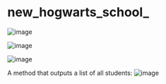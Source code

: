 # new_hogwarts_school_

![image](https://user-images.githubusercontent.com/105461731/207812666-40f915c9-e579-45f7-8e09-a66d68ca5982.png)

![image](https://user-images.githubusercontent.com/105461731/207812704-dcdc7d12-18b3-4eca-859f-4f4d8e4b75cc.png)

![image](https://user-images.githubusercontent.com/105461731/207812740-d15136f3-4281-4582-9ee7-d24bd0897df6.png)

A method that outputs a list of all students:
![image](https://user-images.githubusercontent.com/105461731/207817616-ea2f3448-3ec5-4234-934f-12b23d05844f.png)

